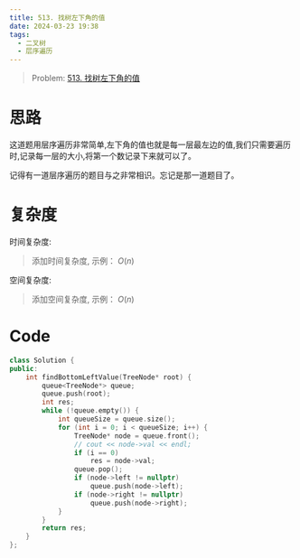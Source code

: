 ```yaml
---
title: 513. 找树左下角的值
date: 2024-03-23 19:38
tags:
  - 二叉树
  - 层序遍历
---
```


> Problem: [513. 找树左下角的值](https://leetcode.cn/problems/find-bottom-left-tree-value/description/)


# 思路

这道题用层序遍历非常简单,左下角的值也就是每一层最左边的值,我们只需要遍历时,记录每一层的大小,将第一个数记录下来就可以了。

记得有一道层序遍历的题目与之非常相识。忘记是那一道题目了。

# 复杂度

时间复杂度:
> 添加时间复杂度, 示例： $O(n)$

空间复杂度:
> 添加空间复杂度, 示例： $O(n)$



# Code
```C++ []
class Solution {
public:
    int findBottomLeftValue(TreeNode* root) {
        queue<TreeNode*> queue;
        queue.push(root);
        int res;
        while (!queue.empty()) {
            int queueSize = queue.size();
            for (int i = 0; i < queueSize; i++) {
                TreeNode* node = queue.front();
                // cout << node->val << endl;
                if (i == 0)
                    res = node->val;
                queue.pop();
                if (node->left != nullptr)
                    queue.push(node->left);
                if (node->right != nullptr)
                    queue.push(node->right);
            }
        }
        return res;
    }
};
```
  
